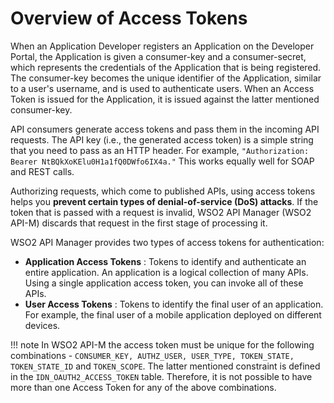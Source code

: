 # Overview of Access Tokens

When an Application Developer registers an Application on the Developer Portal, the Application is given a consumer-key and a consumer-secret, which represents the credentials of the Application that is being registered. The consumer-key becomes the unique identifier of the Application, similar to a user's username, and is used to authenticate users. When an Access Token is issued for the Application, it is issued against the latter mentioned consumer-key.

API consumers generate access tokens and pass them in the incoming API requests. The API key (i.e., the generated access token) is a simple string that you need to pass as an HTTP header. For example, `"Authorization: Bearer NtBQkXoKElu0H1a1fQ0DWfo6IX4a."` This works equally well for SOAP and REST calls.

Authorizing requests, which come to published APIs, using access tokens helps you **prevent certain types of denial-of-service (DoS) attacks**. If the token that is passed with a request is invalid, WSO2 API Manager (WSO2 API-M) discards that request in the first stage of processing it.

WSO2 API Manager provides two types of access tokens for authentication:

-   **Application Access Tokens** : Tokens to identify and authenticate an entire application. An application is a logical collection of many APIs. Using a single application access token, you can invoke all of these APIs.
-   **User Access Tokens** : Tokens to identify the final user of an application. For example, the final user of a mobile application deployed on different devices.

!!! note
        In WSO2 API-M the access token must be unique for the following combinations - `CONSUMER_KEY, AUTHZ_USER, USER_TYPE, TOKEN_STATE, TOKEN_STATE_ID` and `TOKEN_SCOPE`. The latter mentioned constraint is defined in the `IDN_OAUTH2_ACCESS_TOKEN` table. Therefore, it is not possible to have more than one Access Token for any of the above combinations.



